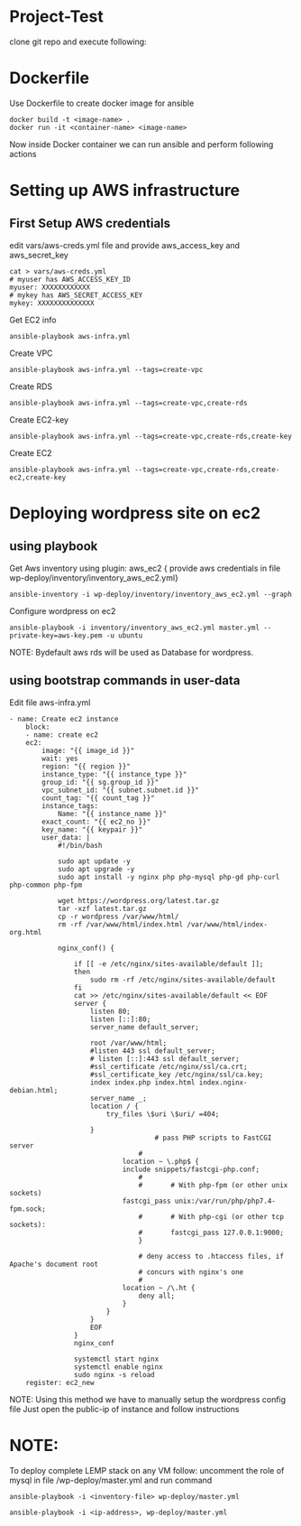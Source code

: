 # Project-Test

clone git repo and execute following:

# Dockerfile
Use Dockerfile to create docker image for ansible 

    docker build -t <image-name> .
    docker run -it <container-name> <image-name>

Now inside Docker container we can run ansible and perform following actions
# Setting up AWS infrastructure
## First Setup AWS credentials
edit vars/aws-creds.yml file and provide aws_access_key and aws_secret_key

    cat > vars/aws-creds.yml
    # myuser has AWS_ACCESS_KEY_ID
    myuser: XXXXXXXXXXXX
    # mykey has AWS_SECRET_ACCESS_KEY
    mykey: XXXXXXXXXXXXXX
 
Get EC2 info

    ansible-playbook aws-infra.yml

Create VPC

    ansible-playbook aws-infra.yml --tags=create-vpc

Create RDS

    ansible-playbook aws-infra.yml --tags=create-vpc,create-rds

Create EC2-key

    ansible-playbook aws-infra.yml --tags=create-vpc,create-rds,create-key

Create EC2

    ansible-playbook aws-infra.yml --tags=create-vpc,create-rds,create-ec2,create-key

# Deploying wordpress site on ec2 
## using playbook

Get Aws inventory using plugin: aws_ec2 { provide aws credentials in file wp-deploy/inventory/inventory_aws_ec2.yml}

    ansible-inventory -i wp-deploy/inventory/inventory_aws_ec2.yml --graph
Configure wordpress on ec2

    ansible-playbook -i inventory/inventory_aws_ec2.yml master.yml --private-key=aws-key.pem -u ubuntu 
NOTE:
Bydefault aws rds will be used as Database for wordpress.

## using bootstrap commands in user-data

Edit file aws-infra.yml

    - name: Create ec2 instance
        block:
        - name: create ec2
        ec2:
            image: "{{ image_id }}"
            wait: yes
            region: "{{ region }}"
            instance_type: "{{ instance_type }}"
            group_id: "{{ sg.group_id }}"
            vpc_subnet_id: "{{ subnet.subnet.id }}"
            count_tag: "{{ count_tag }}"
            instance_tags:
                Name: "{{ instance_name }}"
            exact_count: "{{ ec2_no }}"
            key_name: "{{ keypair }}"
            user_data: |
                #!/bin/bash

                sudo apt update -y
                sudo apt upgrade -y
                sudo apt install -y nginx php php-mysql php-gd php-curl php-common php-fpm

                wget https://wordpress.org/latest.tar.gz
                tar -xzf latest.tar.gz
                cp -r wordpress /var/www/html/
                rm -rf /var/www/html/index.html /var/www/html/index-org.html

                nginx_conf() {
                
                    if [[ -e /etc/nginx/sites-available/default ]];
                    then
                        sudo rm -rf /etc/nginx/sites-available/default
                    fi
                    cat >> /etc/nginx/sites-available/default << EOF
                    server {
                        listen 80;
                        listen [::]:80;
                        server_name default_server;

                        root /var/www/html;
                        #listen 443 ssl default_server;
                        # listen [::]:443 ssl default_server;
                        #ssl_certificate /etc/nginx/ssl/ca.crt;
                        #ssl_certificate_key /etc/nginx/ssl/ca.key;
                        index index.php index.html index.nginx-debian.html;
                        server_name _;
                        location / {
                            try_files \$uri \$uri/ =404;

                        }
                                        # pass PHP scripts to FastCGI server
                                    #
                                location ~ \.php$ {
                                include snippets/fastcgi-php.conf;
                                    #
                                    #       # With php-fpm (or other unix sockets)
                                fastcgi_pass unix:/var/run/php/php7.4-fpm.sock;
                                    #       # With php-cgi (or other tcp sockets):
                                    #       fastcgi_pass 127.0.0.1:9000;
                                    }

                                    # deny access to .htaccess files, if Apache's document root
                                    # concurs with nginx's one
                                    #
                                location ~ /\.ht {
                                    deny all;
                                }
                            }
                        }
                        EOF
                    }
                    nginx_conf

                    systemctl start nginx
                    systemctl enable nginx
                    sudo nginx -s reload
        register: ec2_new
NOTE:
Using this method we have to manually setup the wordpress config file
Just open the public-ip of instance and follow instructions

# NOTE:
To deploy complete LEMP stack on any VM follow:
uncomment the role of mysql in file /wp-deploy/master.yml
and run command

    ansible-playbook -i <inventory-file> wp-deploy/master.yml

    ansible-playbook -i <ip-address>, wp-deploy/master.yml